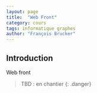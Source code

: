```yaml
---
layout: page
title:  "Web Front"
category: cours
tags: informatique graphes
author: "François Brucker"
---
```


## Introduction

Web front

> TBD : en chantier
{: .danger}

